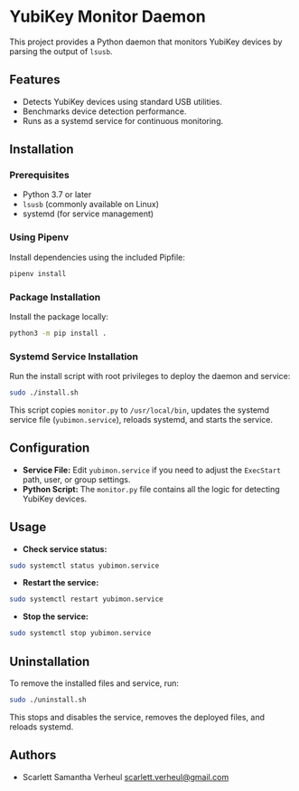 # YubiKey Monitor Daemon

This project provides a Python daemon that monitors YubiKey devices by parsing the output of `lsusb`.

## Features

- Detects YubiKey devices using standard USB utilities.
- Benchmarks device detection performance.
- Runs as a systemd service for continuous monitoring.

## Installation

### Prerequisites

- Python 3.7 or later
- `lsusb` (commonly available on Linux)
- systemd (for service management)

### Using Pipenv

Install dependencies using the included Pipfile:

```bash
pipenv install
```

### Package Installation

Install the package locally:

```bash
python3 -m pip install .
```

### Systemd Service Installation

Run the install script with root privileges to deploy the daemon and service:

```bash
sudo ./install.sh
```

This script copies `monitor.py` to `/usr/local/bin`, updates the systemd service file (`yubimon.service`), reloads systemd, and starts the service.

## Configuration

- **Service File:** Edit `yubimon.service` if you need to adjust the `ExecStart` path, user, or group settings.
- **Python Script:** The `monitor.py` file contains all the logic for detecting YubiKey devices.

## Usage

- **Check service status:**

```bash
sudo systemctl status yubimon.service
```

- **Restart the service:**

```bash
sudo systemctl restart yubimon.service
```

- **Stop the service:**

```bash
sudo systemctl stop yubimon.service
```

## Uninstallation

To remove the installed files and service, run:

```bash
sudo ./uninstall.sh
```

This stops and disables the service, removes the deployed files, and reloads systemd.

## Authors

- Scarlett Samantha Verheul <scarlett.verheul@gmail.com>
